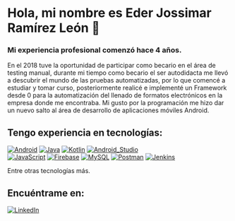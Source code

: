 # Hola, mi nombre es Eder Jossimar Ramírez León 👋
### Mi experiencia profesional comenzó hace 4 años.

En el 2018 tuve la oportunidad de participar como becario en el área de testing manual, durante mi tiempo como becario el ser autodidacta me llevó a 
descubrir el mundo de las pruebas automatizadas, por lo que comencé a estudiar y tomar curso, posteriormente realicé e implementé un Framework desde 0 
para la automatización del llenado de formatos electrónicos en la empresa donde me encontraba. Mi gusto por la programación me hizo dar un nuevo salto 
al área de desarrollo de aplicaciones móviles Android.

## Tengo experiencia en tecnologías:
[![Android](https://img.shields.io/badge/Android-3DDC84?style=for-the-badge&logo=android&logoColor=white&labelColor=101010)]()
[![Java](https://img.shields.io/badge/Java-007396?style=for-the-badge&logo=java&logoColor=white&labelColor=101010)]()
[![Kotlin](https://img.shields.io/badge/Kotlin-0095D5?style=for-the-badge&logo=kotlin&logoColor=white&labelColor=101010)]()
[![Android_Studio](https://img.shields.io/badge/Android_Studio-3DDC84?style=for-the-badge&logo=android-studio&logoColor=white&labelColor=101010)]()
</br>
[![JavaScript](https://img.shields.io/badge/JavaScript-F7DF1E?style=for-the-badge&logo=javascript&logoColor=white&labelColor=101010)]()
[![Firebase](https://img.shields.io/badge/Firebase-FFCA28?style=for-the-badge&logo=firebase&logoColor=white&labelColor=101010)]()
[![MySQL](https://img.shields.io/badge/MySQL-4479A1?style=for-the-badge&logo=mysql&logoColor=white&labelColor=101010)]()
[![Postman](https://img.shields.io/badge/Postman-FA7343?style=for-the-badge&logo=postman&logoColor=white&labelColor=101010)]()
[![Jenkins](https://img.shields.io/badge/Jenkins-0095D5?style=for-the-badge&logo=Jenkins&logoColor=white&labelColor=101010)]()
</br>

Entre otras tecnologías más.

## Encuéntrame en:

[![LinkedIn](https://img.shields.io/badge/LinkedIn-Eder_Jossimar_Ramírez_León-0077B5?style=for-the-badge&logo=linkedin&logoColor=white&labelColor=101010)](www.linkedin.com/in/eder-jossimar-ramírez-león)
